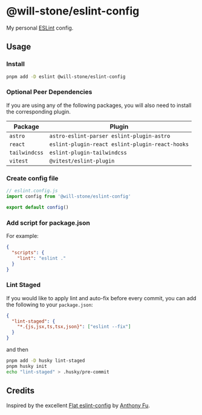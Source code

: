 # @will-stone/eslint-config

My personal [ESLint](https://eslint.org/) config.

## Usage

### Install

```bash
pnpm add -D eslint @will-stone/eslint-config
```

### Optional Peer Dependencies

If you are using any of the following packages, you will also need to install
the corresponding plugin.

| Package       | Plugin                                          |
| ------------- | ----------------------------------------------- |
| `astro`       | `astro-eslint-parser eslint-plugin-astro`       |
| `react`       | `eslint-plugin-react eslint-plugin-react-hooks` |
| `tailwindcss` | `eslint-plugin-tailwindcss`                     |
| `vitest`      | `@vitest/eslint-plugin`                         |

### Create config file

```js
// eslint.config.js
import config from '@will-stone/eslint-config'

export default config()
```

### Add script for package.json

For example:

```json
{
  "scripts": {
    "lint": "eslint ."
  }
}
```

### Lint Staged

If you would like to apply lint and auto-fix before every commit, you can add
the following to your `package.json`:

```json
{
  "lint-staged": {
    "*.{js,jsx,ts,tsx,json}": ["eslint --fix"]
  }
}
```

and then

```bash
pnpm add -D husky lint-staged
pnpm husky init
echo "lint-staged" > .husky/pre-commit
```

## Credits

Inspired by the excellent
[Flat eslint-config](https://github.com/antfu/eslint-config) by
[Anthony Fu](https://github.com/antfu).
